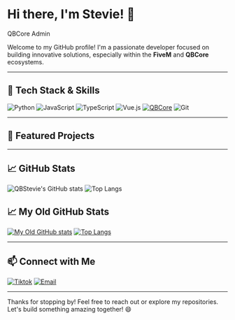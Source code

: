 
# Hi there, I'm Stevie! 👋
QBCore Admin

Welcome to my GitHub profile! I'm a passionate developer focused on building innovative solutions, especially within the **FiveM** and **QBCore** ecosystems. 

---

## 🔧 Tech Stack & Skills
![Python](https://img.shields.io/badge/-Python-3776AB?style=for-the-badge&logo=python&logoColor=white)
![JavaScript](https://img.shields.io/badge/-JavaScript-F7DF1E?style=for-the-badge&logo=javascript&logoColor=black)
![TypeScript](https://img.shields.io/badge/-TypeScript-3178C6?style=for-the-badge&logo=typescript&logoColor=white)
![Vue.js](https://img.shields.io/badge/-Vue.js-4FC08D?style=for-the-badge&logo=vue-dot-js&logoColor=white)
[![QBCore](https://img.shields.io/badge/-QBCore-181717?style=for-the-badge&logo=fivem&logoColor=orange)](https://github.com/qbcore-framework)
![Git](https://img.shields.io/badge/-Git-F05032?style=for-the-badge&logo=git&logoColor=white)

---

## 🌟 Featured Projects


---

## 📈 GitHub Stats
![QBStevie's GitHub stats](https://github-readme-stats.vercel.app/api?username=QBStevie&show_icons=true&theme=radical)
![Top Langs](https://github-readme-stats.vercel.app/api/top-langs/?username=QBStevie&layout=compact&theme=radical)

## 📈 My Old GitHub Stats
[![My Old GitHub stats](https://github-readme-stats.vercel.app/api?username=irishstevie&theme=radical)](https://github.com/irishstevie)
[![Top Langs](https://github-readme-stats.vercel.app/api/top-langs/?username=irishstevie&layout=compact&theme=radical)](https://github.com/irishstevie)

---

## 📫 Connect with Me
[![Tiktok](https://img.shields.io/badge/-.irishStevie-1DA1F2?style=for-the-badge&logo=twitter&logoColor=white)](https://github.com/QBStevie)
[![Email](https://img.shields.io/badge/-stevie-D14836?style=for-the-badge&logo=gmail&logoColor=white)](mailto:irishstevie91@gmail.com)

---

Thanks for stopping by! Feel free to reach out or explore my repositories. Let's build something amazing together! 😄
